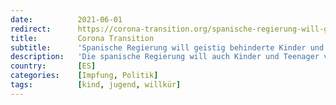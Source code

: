 ```yaml
---
date:          2021-06-01
redirect:      https://corona-transition.org/spanische-regierung-will-geistig-behinderte-kinder-und-jugendliche-mit-pfizer
title:         Corona Transition
subtitle:      'Spanische Regierung will geistig behinderte Kinder und Jugendliche mit Pfizer/BioNTech impfen lassen'
description:   'Die spanische Regierung will auch Kinder und Teenager völlig unerprobten mRNA-Impfstoffen aussetzen. Dies obwohl Experten in der ganzen Welt davor (...)'
country:       [ES]
categories:    [Impfung, Politik]
tags:          [kind, jugend, willkür]
---
```

